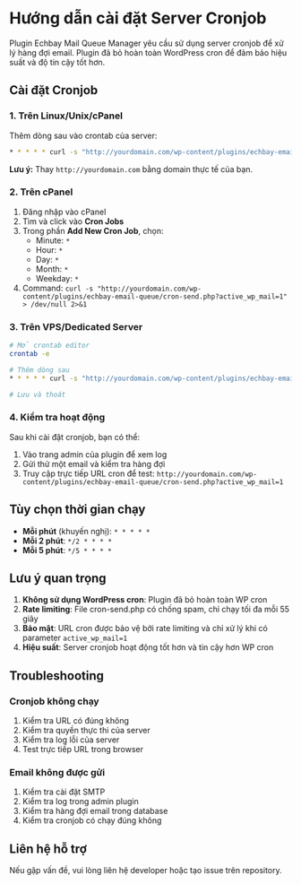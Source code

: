 # Hướng dẫn cài đặt Server Cronjob

Plugin Echbay Mail Queue Manager yêu cầu sử dụng server cronjob để xử lý hàng đợi email. Plugin đã bỏ hoàn toàn WordPress cron để đảm bảo hiệu suất và độ tin cậy tốt hơn.

## Cài đặt Cronjob

### 1. Trên Linux/Unix/cPanel

Thêm dòng sau vào crontab của server:

```bash
* * * * * curl -s "http://yourdomain.com/wp-content/plugins/echbay-email-queue/cron-send.php?active_wp_mail=1" > /dev/null 2>&1
```

**Lưu ý:** Thay `http://yourdomain.com` bằng domain thực tế của bạn.

### 2. Trên cPanel

1. Đăng nhập vào cPanel
2. Tìm và click vào **Cron Jobs**
3. Trong phần **Add New Cron Job**, chọn:
   - Minute: `*`
   - Hour: `*`
   - Day: `*`
   - Month: `*`
   - Weekday: `*`
4. Command: `curl -s "http://yourdomain.com/wp-content/plugins/echbay-email-queue/cron-send.php?active_wp_mail=1" > /dev/null 2>&1`

### 3. Trên VPS/Dedicated Server

```bash
# Mở crontab editor
crontab -e

# Thêm dòng sau
* * * * * curl -s "http://yourdomain.com/wp-content/plugins/echbay-email-queue/cron-send.php?active_wp_mail=1" > /dev/null 2>&1

# Lưu và thoát
```

### 4. Kiểm tra hoạt động

Sau khi cài đặt cronjob, bạn có thể:

1. Vào trang admin của plugin để xem log
2. Gửi thử một email và kiểm tra hàng đợi
3. Truy cập trực tiếp URL cron để test: `http://yourdomain.com/wp-content/plugins/echbay-email-queue/cron-send.php?active_wp_mail=1`

## Tùy chọn thời gian chạy

- **Mỗi phút** (khuyến nghị): `* * * * *`
- **Mỗi 2 phút**: `*/2 * * * *`
- **Mỗi 5 phút**: `*/5 * * * *`

## Lưu ý quan trọng

1. **Không sử dụng WordPress cron**: Plugin đã bỏ hoàn toàn WP cron
2. **Rate limiting**: File cron-send.php có chống spam, chỉ chạy tối đa mỗi 55 giây
3. **Bảo mật**: URL cron được bảo vệ bởi rate limiting và chỉ xử lý khi có parameter `active_wp_mail=1`
4. **Hiệu suất**: Server cronjob hoạt động tốt hơn và tin cậy hơn WP cron

## Troubleshooting

### Cronjob không chạy

1. Kiểm tra URL có đúng không
2. Kiểm tra quyền thực thi của server
3. Kiểm tra log lỗi của server
4. Test trực tiếp URL trong browser

### Email không được gửi

1. Kiểm tra cài đặt SMTP
2. Kiểm tra log trong admin plugin
3. Kiểm tra hàng đợi email trong database
4. Kiểm tra cronjob có chạy đúng không

## Liên hệ hỗ trợ

Nếu gặp vấn đề, vui lòng liên hệ developer hoặc tạo issue trên repository.
